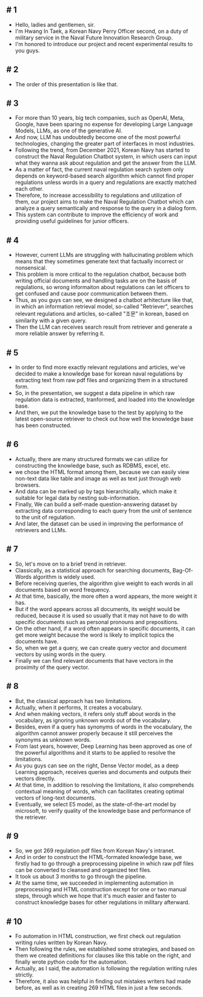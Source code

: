 ## # 1
- Hello, ladies and gentlemen, sir.
- I'm Hwang In Taek, a Korean Navy Perry Officer second, on a duty of military service in the Naval Future Innovation Research Group.
- I'm honored to introduce our project and recent experimental results to you guys.

## # 2
- The order of this presentation is like that.

## # 3
- For more than 10 years, big tech companies, such as OpenAI, Meta, Google, have been sparing no expense for developing Large Language Models, LLMs, as one of the generative AI.
- And now, LLM has undoubtedly become one of the most powerful technologies, changing the greater part of interfaces in most industries.
- Following the trend, from December 2021, Korean Navy has started to construct the Naval Regulation Chatbot system, in which users can input what they wanna ask about regulation and get the answer from the LLM.
- As a matter of fact, the current naval regulation search system only depends on keyword-based search algorithm which cannot find proper regulations unless words in a query and regulations are exactly matched each other.
- Therefore, to increase accessibility to regulations and utilization of them, our project aims to make the Naval Regulation Chatbot which can analyze a query semantically and response to the query in a dialog form.
- This system can contribute to improve the efficiency of work and providing useful guidelines for junior officers.

## # 4
- However, current LLMs are struggling with hallucinating problem which means that they sometimes generate text that factually incorrect or nonsensical.
- This problem is more critical to the regulation chatbot, because both writing official documents and handling tasks are on the basis of regulations, so wrong informaiton about regulations can let officers to get confused and cause poor communication between them.
- Thus, as you guys can see, we designed a chatbot arhitecture like that, in which an information retrieval model, so-called "Retriever", searches relevant regulations and articles, so-called "조문" in korean, based on similarity with a given query.
- Then the LLM can receives search result from retriever and generate a more reliable answer by referring it.

## # 5
- In order to find more exactly relevant regulations and articles, we've decided to make a knowledge base for korean naval regulations by extracting text from raw pdf files and organizing them in a structured form.
- So, in the presentation, we suggest a data pipeline in which raw regulation data is extracted, tranformed, and loaded into the knowledge base.
- And then, we put the knowledge base to the test by applying to the latest open-source retriever to check out how well the knowledge base has been constructed.

## # 6
- Actually, there are many structured formats we can utilize for constructing the knowledge base, such as RDBMS, excel, etc.
- we chose the HTML format among them, because we can easily view non-text data like table and image as well as text just through web browsers.
- And data can be marked up by tags hierarchically, which make it suitable for legal data by nesting sub-information.
- Finally, We can build a self-made question-answering dataset by extracting data corresponding to each query from the unit of sentence to the unit of regulation.
- And later, the dataset can be used in improving the performance of retrievers and LLMs.

## # 7
- So, let's move on to a brief trend in retriever.
- Classically, as a statistical approach for searching documents, Bag-Of-Words algorithm is widely used.
- Before receiving queries, the algorithm give weight to each words in all documents based on word frequency.
- At that time, basically, the more often a word appears, the more weight it has.
- But if the word appears across all documents, its weight would be reduced, because it is used so usually that it may not have to do with specific documents such as personal pronouns and prepositions.
- On the other hand, if a word often appears in specific documents, it can get more weight because the word is likely to implicit topics the documents have.
- So, when we get a query, we can create query vector and document vectors by using words in the query.
- Finally we can find relevant documents that have vectors in the proximity of the query vector.

## # 8
- But, the classical approach has two limitations. 
- Actually, when it performs, It creates a vocabulary.
- And when making vectors, it refers only stuff about words in the vocabulary, as ignoring unknown words out of the vocabulary.
- Besides, even if a query has synonyms of words in the vocabulary, the algorithm cannot answer properly because it still perceives the synonyms as unknown words.
- From last years, however, Deep Learning has been approved as one of the powerful algorithms and it starts to be applied to resolve the limitations.
- As you guys can see on the right, Dense Vector model, as a deep Learning approach, receives queries and documents and outputs their vectors directly.
- At that time, in addition to resolving the limitations, it also comprehends contextual meaning of words, which can facilitates creating optimal vectors of long-text documents.
- Eventually, we select E5 model, as the state-of-the-art model by microsoft, to verify quality of the knowledge base and performance of the retriever.

## # 9
- So, we got 269 regulation pdf files from Korean Navy's intranet.
- And in order to construct the HTML-formated knowledge base, we firstly had to go through a preprocessing pipeline in which raw pdf files can be converted to cleansed and organized text files.
- It took us about 3 months to go through the pipeline.
- At the same time, we succeeded in implementing automation in preprocessing and HTML construction except for one or two manual steps, through which we hope that it's much easier and faster to construct knowledge bases for other regulations in military afterward.

## # 10
- Fo automation in HTML construction, we first check out regulation writing rules written by Korean Navy.
- Then following the rules, we established some strategies, and based on them we created definitions for clauses like this table on the right, and finally wrote python code for the automation.
- Actually, as I said, the automation is following the regulation writing rules strictly.
- Therefore, it also was helpful in finding out mistakes writers had made before, as well as in creating 269 HTML files in just a few seconds.



